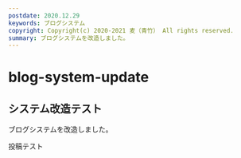 ```yaml
---
postdate: 2020.12.29
keywords: ブログシステム
copyright: Copyright(c) 2020-2021 麦（青竹） All rights reserved.
summary: ブログシステムを改造しました。
---
```


# blog-system-update

## システム改造テスト

ブログシステムを改造しました。

投稿テスト
